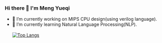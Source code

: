 ### Hi there 👋 I'm Meng Yueqi
- 🔭 I’m currently working on MIPS CPU design(using verilog language).
- 🌱 I’m currently learning Natural Language Processing(NLP). <br> <br>
[![Top Langs](https://github-readme-stats.vercel.app/api/top-langs/?username=MengYueqi&layout=compact&hide=CMake)](https://github.com/anuraghazra/github-readme-stats)

<!--
**MengYueqi/MengYueqi** is a ✨ _special_ ✨ repository because its `README.md` (this file) appears on your GitHub profile.

Here are some ideas to get you started:

- 🔭 I’m currently working on ...
- 🌱 I’m currently learning ...
- 👯 I’m looking to collaborate on ...
- 🤔 I’m looking for help with ...
- 💬 Ask me about ...
- 📫 How to reach me: ...
- 😄 Pronouns: ...
- ⚡ Fun fact: ...
-->
